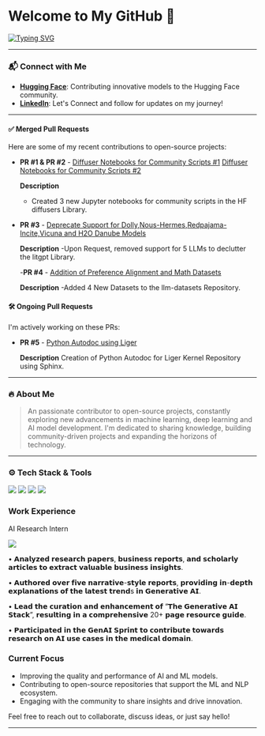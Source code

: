 # Welcome to My GitHub 🚀

[![Typing SVG](https://readme-typing-svg.herokuapp.com?font=Roboto&weight=700&size=22&pause=1000&color=2F6755&center=true&width=435&lines=Hello+There!+I'm+Parag+Ekbote.;Open-source+Contributor.;Building+with+AI+to+Attain+New+Insights)](https://git.io/typing-svg)


---

### 📬 Connect with Me
- **[Hugging Face](https://huggingface.co/AINovice2005)**: Contributing innovative models to the Hugging Face community.
- **[LinkedIn](https://www.linkedin.com/in/parag-ekbote/)**: Let's Connect and follow for updates on my journey!

---


#### ✅ Merged Pull Requests
Here are some of my recent contributions to open-source projects:

- **PR #1 & PR #2** - [Diffuser Notebooks for Community Scripts #1](https://github.com/huggingface/diffusers/pull/9905)
  [Diffuser Notebooks for Community Scripts #2](https://github.com/huggingface/notebooks/pull/525)
  
  **Description**
  - Created 3 new Jupyter notebooks for community scripts in the HF diffusers Library.

- **PR #3** - [Deprecate Support for Dolly,Nous-Hermes,Redpajama-Incite,Vicuna and H2O Danube Models](https://github.com/Lightning-AI/litgpt/pull/1821)

   **Description**
  -Upon Request, removed support for 5 LLMs to declutter the litgpt Library.

  -**PR #4** - [Addition of Preference Alignment and Math Datasets](https://github.com/mlabonne/llm-datasets/pull/6)

   **Description**
  -Added 4 New Datasets to the llm-datasets Repository.


#### 🛠️ Ongoing Pull Requests
I'm actively working on these PRs:

- **PR #5** - [Python Autodoc using Liger](https://github.com/linkedin/Liger-Kernel/pull/327)

   **Description** Creation of Python Autodoc for Liger Kernel Repository using Sphinx.

---

### 🔥 About Me
> An passionate contributor to open-source projects, constantly exploring new advancements in machine learning, deep learning and AI model development. I'm dedicated to sharing knowledge, building community-driven projects and expanding the horizons of technology.

---

### ⚙️ Tech Stack & Tools
<p align="left">
  <img src="https://img.icons8.com/?size=100&id=jH4BpkMnRrU5&format=png&color=000000" />
  <img src="https://img.icons8.com/?size=100&id=13441&format=png&color=000000" />
  <img src="https://img.icons8.com/?size=100&id=sop9ROXku5bb&format=png&color=000000"/>
  <img src="https://img.icons8.com/?size=100&id=J0SgMWzAxqFj&format=png&color=000000"/>

</p>

### Work Experience

AI Research Intern

<img src="![greenpepper_consulting_india_private_limited_logo](https://github.com/user-attachments/assets/2103bc32-f548-45ae-972e-11aca1c681e9)
" />


• 𝗔𝗻𝗮𝗹𝘆𝘇𝗲𝗱 𝗿𝗲𝘀𝗲𝗮𝗿𝗰𝗵 𝗽𝗮𝗽𝗲𝗿𝘀, 𝗯𝘂𝘀𝗶𝗻𝗲𝘀𝘀 𝗿𝗲𝗽𝗼𝗿𝘁𝘀, 𝗮𝗻𝗱 𝘀𝗰𝗵𝗼𝗹𝗮𝗿𝗹𝘆 𝗮𝗿𝘁𝗶𝗰𝗹𝗲𝘀 𝘁𝗼 𝗲𝘅𝘁𝗿𝗮𝗰𝘁 𝘃𝗮𝗹𝘂𝗮𝗯𝗹𝗲 𝗯𝘂𝘀𝗶𝗻𝗲𝘀𝘀 𝗶𝗻𝘀𝗶𝗴𝗵𝘁𝘀.

• 𝗔𝘂𝘁𝗵𝗼𝗿𝗲𝗱 𝗼𝘃𝗲𝗿 𝗳𝗶𝘃𝗲 𝗻𝗮𝗿𝗿𝗮𝘁𝗶𝘃𝗲-𝘀𝘁𝘆𝗹𝗲 𝗿𝗲𝗽𝗼𝗿𝘁𝘀, 𝗽𝗿𝗼𝘃𝗶𝗱𝗶𝗻𝗴 𝗶𝗻-𝗱𝗲𝗽𝘁𝗵 𝗲𝘅𝗽𝗹𝗮𝗻𝗮𝘁𝗶𝗼𝗻𝘀 𝗼𝗳 𝘁𝗵𝗲 𝗹𝗮𝘁𝗲𝘀𝘁 𝘁𝗿𝗲𝗻𝗱s 𝗶𝗻 𝗚𝗲𝗻𝗲𝗿𝗮𝘁𝗶𝘃𝗲 𝗔𝗜.

• 𝗟𝗲𝗮𝗱 𝘁𝗵𝗲 𝗰𝘂𝗿𝗮𝘁𝗶𝗼𝗻 𝗮𝗻𝗱 𝗲𝗻𝗵𝗮𝗻𝗰𝗲𝗺𝗲𝗻𝘁 𝗼𝗳 “𝗧𝗵𝗲 𝗚𝗲𝗻𝗲𝗿𝗮𝘁𝗶𝘃𝗲 𝗔𝗜 𝗦𝘁𝗮𝗰𝗸”, 𝗿𝗲𝘀𝘂𝗹𝘁𝗶𝗻𝗴 𝗶𝗻 𝗮 𝗰𝗼𝗺𝗽𝗿𝗲𝗵𝗲𝗻𝘀𝗶𝘃𝗲 20+ 𝗽𝗮𝗴𝗲 𝗿𝗲𝘀𝗼𝘂𝗿𝗰𝗲 𝗴𝘂𝗶𝗱𝗲. 

• 𝗣𝗮𝗿𝘁𝗶𝗰𝗶𝗽𝗮𝘁𝗲𝗱 𝗶𝗻 𝘁𝗵𝗲 𝗚𝗲𝗻𝗔𝗜 𝗦𝗽𝗿𝗶𝗻𝘁 𝘁𝗼 𝗰𝗼𝗻𝘁𝗿𝗶𝗯𝘂𝘁𝗲 𝘁𝗼𝘄𝗮𝗿𝗱𝘀 𝗿𝗲𝘀𝗲𝗮𝗿𝗰𝗵 𝗼𝗻 𝗔𝗜 𝘂𝘀𝗲 𝗰𝗮𝘀𝗲𝘀 𝗶𝗻 𝘁𝗵𝗲 𝗺𝗲𝗱𝗶𝗰𝗮𝗹 𝗱𝗼𝗺𝗮𝗶𝗻.

###  Current Focus

- Improving the quality and performance of AI and ML models.
- Contributing to open-source repositories that support the ML and NLP ecosystem.
- Engaging with the community to share insights and drive innovation.

Feel free to reach out to collaborate, discuss ideas, or just say hello!

---


